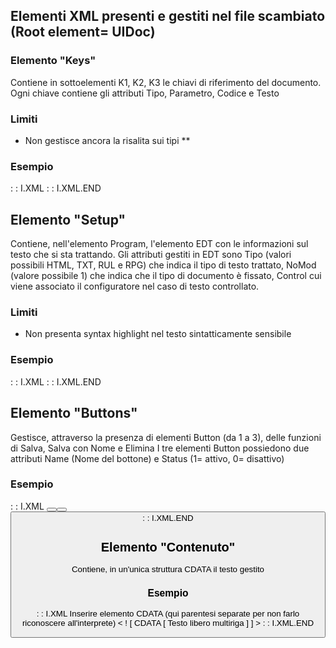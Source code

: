 ## Elementi XML presenti e gestiti nel file scambiato (Root element= UIDoc)
### Elemento "Keys"
Contiene in sottoelementi K1, K2, K3 le chiavi di riferimento del documento. Ogni chiave contiene gli attributi Tipo, Parametro, Codice e Testo
### Limiti
- Non gestisce ancora la risalita sui tipi \*\*
### Esempio
 :  : I.XML
<Key>
<K1 Tipo="ST" Parametro="" Codice="V5D" Testo="TIPI DOCUMENTO" Obl="1" StarStar="0"/>
<K2 Tipo="" Parametro="" Codice="" Testo="" Obl="2" StarStar="1"/>
<K3 Tipo="" Parametro="" Codice="" Testo="" Obl="3" StarStar="0"/>
</Key>
 :  : I.XML.END
## Elemento "Setup"
Contiene, nell'elemento Program, l'elemento EDT con le informazioni sul testo che si sta trattando. Gli attributi gestiti in EDT sono Tipo (valori possibili HTML, TXT, RUL e RPG) che indica il tipo di testo trattato, NoMod (valore possibile 1) che indica che il tipo di documento è fissato, Control cui viene associato il configuratore nel caso di testo controllato.
### Limiti
- Non presenta syntax highlight nel testo sintatticamente sensibile
### Esempio
 :  : I.XML
<Setup>
  <Program>
    <EDT Tipo="HTML" NoMod="1" Control=""/>
  </Program>
</Setup>
 :  : I.XML.END
## Elemento "Buttons"
Gestisce, attraverso la presenza di elementi Button (da 1 a 3), delle funzioni di Salva, Salva con Nome e Elimina I tre elementi Button possiedono due attributi Name (Nome del bottone) e Status (1= attivo, 0= disattivo)
### Esempio
 :  : I.XML
<Buttons>
<Button Name="Salva con nome" Status="1"/>
<Button Name="Salva" Status="1"/>
<Button Name="Cancella" Status="1"/>
</Buttons>
 :  : I.XML.END
## Elemento "Contenuto"
Contiene, in un'unica struttura CDATA il testo gestito
### Esempio
 :  : I.XML
<Contenuto>
Inserire elemento CDATA (qui parentesi separate per non farlo riconoscere all'interprete)
< ! [ CDATA [ Testo libero multiriga ] ] >
</Contenuto>
 :  : I.XML.END
